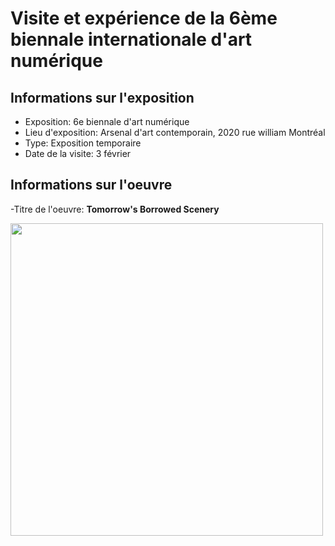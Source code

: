 # Visite et expérience de la 6ème biennale internationale d'art numérique

## Informations sur l'exposition

- Exposition: 6e biennale d'art numérique
- Lieu d'exposition: Arsenal d'art contemporain, 2020 rue william Montréal
- Type: Exposition temporaire
- Date de la visite: 3 février

## Informations sur l'oeuvre

-Titre de l'oeuvre: **Tomorrow's Borrowed Scenery**

<img src="media/Les_châteaux_de_sable.jpg" style="width: 500px;"></img>
